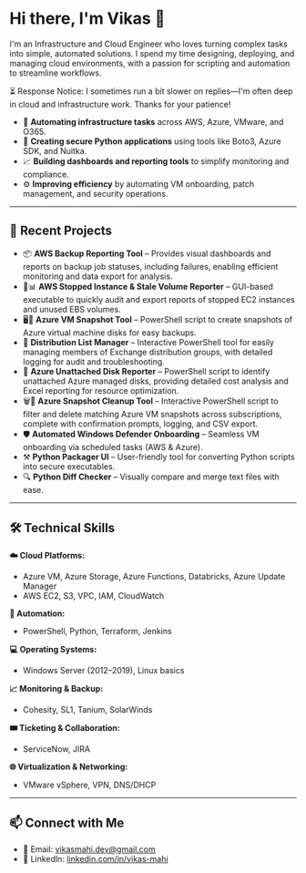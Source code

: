 # Hi there, I'm Vikas 👋

I'm an Infrastructure and Cloud Engineer who loves turning complex tasks into simple, automated solutions. I spend my time designing, deploying, and managing cloud environments, with a passion for scripting and automation to streamline workflows.

⏳ Response Notice: I sometimes run a bit slower on replies—I'm often deep in cloud and infrastructure work. Thanks for your patience!

* 🔧 **Automating infrastructure tasks** across AWS, Azure, VMware, and O365.
* 🐍 **Creating secure Python applications** using tools like Boto3, Azure SDK, and Nuitka.
* 📈 **Building dashboards and reporting tools** to simplify monitoring and compliance.
* ⚙️ **Improving efficiency** by automating VM onboarding, patch management, and security operations.

---

## 🚀 Recent Projects

* 📦 **AWS Backup Reporting Tool** – Provides visual dashboards and reports on backup job statuses, including failures, enabling efficient monitoring and data export for analysis.
* 🛑📊 **AWS Stopped Instance & Stale Volume Reporter** – GUI-based executable to quickly audit and export reports of stopped EC2 instances and unused EBS volumes.
* 🖥️📸 **Azure VM Snapshot Tool** – PowerShell script to create snapshots of Azure virtual machine disks for easy backups.
* 📧 **Distribution List Manager** – Interactive PowerShell tool for easily managing members of Exchange distribution groups, with detailed logging for audit and troubleshooting.
* 💾 **Azure Unattached Disk Reporter** – PowerShell script to identify unattached Azure managed disks, providing detailed cost analysis and Excel reporting for resource optimization.
* 🗑️📸 **Azure Snapshot Cleanup Tool** – Interactive PowerShell script to filter and delete matching Azure VM snapshots across subscriptions, complete with confirmation prompts, logging, and CSV export.
* 🛡️ **Automated Windows Defender Onboarding** – Seamless VM onboarding via scheduled tasks (AWS & Azure).
* ⚒️ **Python Packager UI** – User-friendly tool for converting Python scripts into secure executables.
* 🔍 **Python Diff Checker** – Visually compare and merge text files with ease.

---

## 🛠️ Technical Skills

**☁️ Cloud Platforms:**

* Azure VM, Azure Storage, Azure Functions, Databricks, Azure Update Manager
* AWS EC2, S3, VPC, IAM, CloudWatch

**🤖 Automation:**

* PowerShell, Python, Terraform, Jenkins

**💻 Operating Systems:**

* Windows Server (2012–2019), Linux basics

**📈 Monitoring & Backup:**

* Cohesity, SL1, Tanium, SolarWinds

**🎟️ Ticketing & Collaboration:**

* ServiceNow, JIRA

**🌐 Virtualization & Networking:**

* VMware vSphere, VPN, DNS/DHCP

---

## 📫 Connect with Me

* 📧 Email: [vikasmahi.dev@gmail.com](mailto:vikasmahi.dev@gmail.com)
* 🔗 LinkedIn: [linkedin.com/in/vikas-mahi](https://linkedin.com/in/vikas-mahi)
